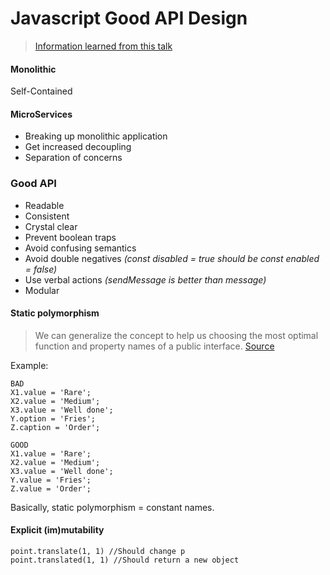 # Javascript Good API Design

>[Information learned from this talk](https://www.youtube.com/watch?v=HYl7ReNB5TA)

#### Monolithic
Self-Contained

#### MicroServices
* Breaking up monolithic application
* Get increased decoupling
* Separation of concerns

### Good API
* Readable
* Consistent
* Crystal clear
* Prevent boolean traps
* Avoid confusing semantics
* Avoid double negatives *(const disabled = true should be const enabled = false)*
* Use verbal actions *(sendMessage is better than message)*
* Modular


#### Static polymorphism
> We can generalize the concept to help us choosing the most optimal function and property names of a public interface. [Source](http://ariya.ofilabs.com/2014/03/api-names-and-static-polymorphism.html)

Example:
```
BAD
X1.value = 'Rare';
X2.value = 'Medium';
X3.value = 'Well done';
Y.option = 'Fries';
Z.caption = 'Order';

GOOD
X1.value = 'Rare';
X2.value = 'Medium';
X3.value = 'Well done';
Y.value = 'Fries';
Z.value = 'Order';
```

Basically, static polymorphism = constant names.

#### Explicit (im)mutability

```
point.translate(1, 1) //Should change p
point.translated(1, 1) //Should return a new object
```
